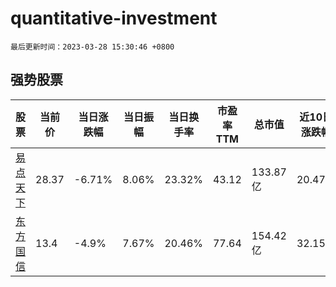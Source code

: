# quantitative-investment

`最后更新时间：2023-03-28 15:30:46 +0800`

## 强势股票

|股票|当前价|当日涨跌幅|当日振幅|当日换手率|市盈率TTM|总市值|近10日涨跌幅|
|----|----|----|----|----|----|----|----|
|[易点天下](https://xueqiu.com/S/SZ301171)|28.37|-6.71%|8.06%|23.32%|43.12|133.87亿|20.47%|
|[东方国信](https://xueqiu.com/S/SZ300166)|13.4|-4.9%|7.67%|20.46%|77.64|154.42亿|32.15%|
